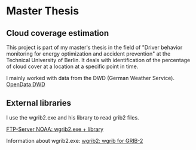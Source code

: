# Master Thesis 
## Cloud coverage estimation
This project is part of my master's thesis in the field of "Driver behavior monitoring for energy optimization and accident prevention" at the Technical University of Berlin. It deals with identification of the percentage of cloud cover at a location at a specific point in time.

I mainly worked with data from the DWD (German Weather Service).
[OpenData DWD](https://opendata.dwd.de/weather/tree.html)

## External libraries
I use the wgrib2.exe and his library to read grib2 files.

[FTP-Server NOAA: wgrib2.exe + library](https://ftp.cpc.ncep.noaa.gov/wd51we/wgrib2/Windows10/)

Information about wgrib2.exe:
[wgrib2: wgrib for GRIB-2](https://www.cpc.ncep.noaa.gov/products/wesley/wgrib2/)
